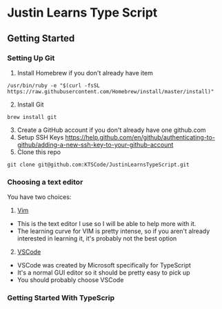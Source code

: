 # Justin Learns Type Script
## Getting Started
### Setting Up Git 
1. Install Homebrew if you don't already have item
  ```
  /usr/bin/ruby -e "$(curl -fsSL https://raw.githubusercontent.com/Homebrew/install/master/install)"
  ```
2. Install Git
  ```
  brew install git
  ```
3. Create a GitHub account if you don't already have one github.com
4. Setup SSH Keys https://help.github.com/en/github/authenticating-to-github/adding-a-new-ssh-key-to-your-github-account
5. Clone this repo 
  ```
  git clone git@github.com:KTSCode/JustinLearnsTypeScript.git
  ```

### Choosing a text editor 
You have two choices:
1. [Vim](https://neovim.io/) 
  - This is the text editor I use so I will be able to help more with it.
  - The learning curve for VIM is pretty intense, so if you aren't already interested in learning it, it's probably not the best option
2. [VSCode](https://code.visualstudio.com/) 
  - VSCode was created by Microsoft specifically for TypeScript
  - It's a normal GUI editor so it should be pretty easy to pick up
  - You should probably choose VSCode

### Getting Started With TypeScrip


